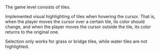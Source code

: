 The game level consists of tiles.

Implemented visual highlighting of tiles when hovering the cursor. That is, when the player moves the cursor over a certain tile, its color should change, and when the player moves the cursor outside the tile, its color returns to the original one.

Selection only works for grass or bridge tiles, while water tiles are not highlighted.
